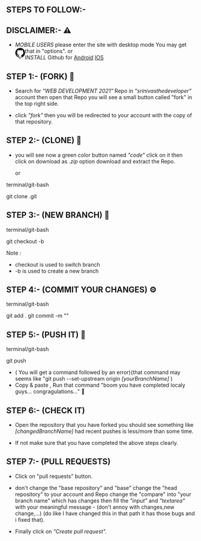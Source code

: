 ##  STEPS TO FOLLOW:-

##  DISCLAIMER:- ⚠️

* *MOBILE USERS*  please enter the site with desktop mode 
You may get that in "options".
								or
								[<img align="left" alt="GitHub" width="26px" src="https://raw.githubusercontent.com/github/explore/78df643247d429f6cc873026c0622819ad797942/topics/github/github.png" />]()
   * *INSTALL*  Github for  [Android](https://play.google.com/store/apps/details?id=com.github.android&hl=en_IN&gl=US)   [IOS](https://apps.apple.com/us/app/github/id1477376905)

## STEP 1:- (FORK) 🍴

* Search for *"WEB DEVELOPMENT 2021"* Repo in *"srinivasthedeveloper"* account then open that Repo you will see a small button called "fork" in the top right side.

* click *"fork"* then you will be redirected to your account with the copy of that repository.

## STEP 2:- (CLONE)  👥

 * you will see now a green color button named *"code"* click on it 
 then click on download as *.zip* option download and extract the Repo.
   
   or 

terminal/git-bash

 git clone <githubRepoUrl>.git


## STEP 3:- (NEW BRANCH) 🌴
	
terminal/git-bash	

git checkout -b <yourBranchName>

Note :
* checkout is used to switch branch
*	-b is used to create a new branch

## STEP 4:- (COMMIT YOUR CHANGES) ⚙️
	
terminal/git-bash	

git add .
git commit -m "<yourOwnMeaningfulMessage>"


## STEP 5:- (PUSH IT) 🤜

terminal/git-bash	
 
 git push

* ( You will get a command followed by an error){that command may seems like "git push --set-upstream origin *[yourBranchName]* )
*	Copy & paste , Run that command 
"boom you have completed localy guys... congragulations..." 🥳

## STEP 6:- (CHECK IT) 
* Open the repository that you have forked you should see something like
		*[changedBranchName]* had recent pushes is less/more than some time.
		
*	If not make sure that you have completed the above steps clearly.

## STEP 7:- (PULL REQUESTS)
*  Click on "pull requests" button.
* don't change the "base repository" and "base" change the "head repository" 	 to your account and Repo change the "compare" into "your branch name" which has changes then fill the *"input"* and *"textarea"* with your meaningful message - (don't annoy with changes,new change,...) (do like I have changed this in that path it has those bugs and i fixed that).

* Finally click on *"Create pull request".*
